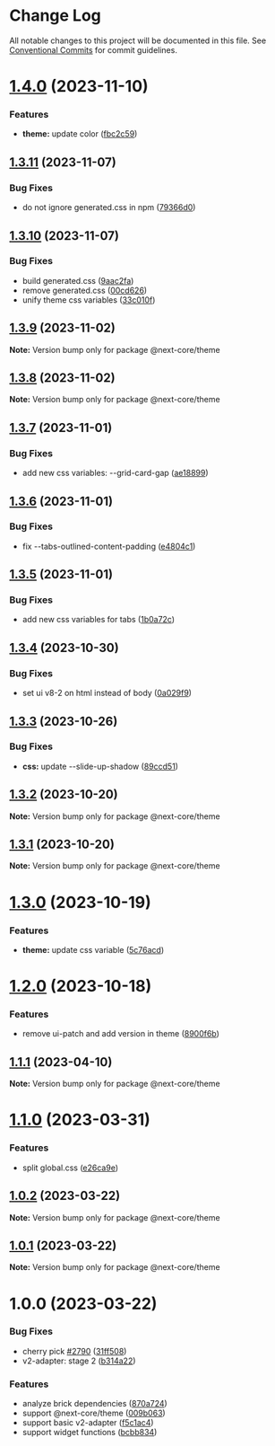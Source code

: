 # Change Log

All notable changes to this project will be documented in this file.
See [Conventional Commits](https://conventionalcommits.org) for commit guidelines.

# [1.4.0](https://github.com/easyops-cn/next-core/compare/@next-core/theme@1.3.11...@next-core/theme@1.4.0) (2023-11-10)


### Features

* **theme:** update color ([fbc2c59](https://github.com/easyops-cn/next-core/commit/fbc2c598232f45dfe0b2bf005e02af9310facbe6))





## [1.3.11](https://github.com/easyops-cn/next-core/compare/@next-core/theme@1.3.10...@next-core/theme@1.3.11) (2023-11-07)


### Bug Fixes

* do not ignore generated.css in npm ([79366d0](https://github.com/easyops-cn/next-core/commit/79366d07f35b38a1f3491e8113407c1fb12134db))





## [1.3.10](https://github.com/easyops-cn/next-core/compare/@next-core/theme@1.3.9...@next-core/theme@1.3.10) (2023-11-07)


### Bug Fixes

* build generated.css ([9aac2fa](https://github.com/easyops-cn/next-core/commit/9aac2fa9fc1d78247fbd00bec7bade0e3a6ba143))
* remove generated.css ([00cd626](https://github.com/easyops-cn/next-core/commit/00cd6260863c65acd8a68415153a4b3a1b11430a))
* unify theme css variables ([33c010f](https://github.com/easyops-cn/next-core/commit/33c010f353e5687c48709f157eeab33369995ef4))





## [1.3.9](https://github.com/easyops-cn/next-core/compare/@next-core/theme@1.3.8...@next-core/theme@1.3.9) (2023-11-02)

**Note:** Version bump only for package @next-core/theme





## [1.3.8](https://github.com/easyops-cn/next-core/compare/@next-core/theme@1.3.7...@next-core/theme@1.3.8) (2023-11-02)

**Note:** Version bump only for package @next-core/theme





## [1.3.7](https://github.com/easyops-cn/next-core/compare/@next-core/theme@1.3.6...@next-core/theme@1.3.7) (2023-11-01)


### Bug Fixes

* add new css variables: --grid-card-gap ([ae18899](https://github.com/easyops-cn/next-core/commit/ae188995ebf0b718d6008ee42a4ebb0da64d3fc2))





## [1.3.6](https://github.com/easyops-cn/next-core/compare/@next-core/theme@1.3.5...@next-core/theme@1.3.6) (2023-11-01)


### Bug Fixes

* fix --tabs-outlined-content-padding ([e4804c1](https://github.com/easyops-cn/next-core/commit/e4804c138c43b104e57269de060e8cad40ab4898))





## [1.3.5](https://github.com/easyops-cn/next-core/compare/@next-core/theme@1.3.4...@next-core/theme@1.3.5) (2023-11-01)


### Bug Fixes

* add new css variables for tabs ([1b0a72c](https://github.com/easyops-cn/next-core/commit/1b0a72c22d5c7537c39ed17ba761c4dc47f22169))





## [1.3.4](https://github.com/easyops-cn/next-core/compare/@next-core/theme@1.3.3...@next-core/theme@1.3.4) (2023-10-30)


### Bug Fixes

* set ui v8-2 on html instead of body ([0a029f9](https://github.com/easyops-cn/next-core/commit/0a029f939a215ea180fd36fc4f21223d4b5787ae))





## [1.3.3](https://github.com/easyops-cn/next-core/compare/@next-core/theme@1.3.2...@next-core/theme@1.3.3) (2023-10-26)


### Bug Fixes

* **css:** update --slide-up-shadow ([89ccd51](https://github.com/easyops-cn/next-core/commit/89ccd51d7f5e9acad95118216d243a53ed6d9b5b))





## [1.3.2](https://github.com/easyops-cn/next-core/compare/@next-core/theme@1.3.1...@next-core/theme@1.3.2) (2023-10-20)

**Note:** Version bump only for package @next-core/theme





## [1.3.1](https://github.com/easyops-cn/next-core/compare/@next-core/theme@1.3.0...@next-core/theme@1.3.1) (2023-10-20)

**Note:** Version bump only for package @next-core/theme





# [1.3.0](https://github.com/easyops-cn/next-core/compare/@next-core/theme@1.2.0...@next-core/theme@1.3.0) (2023-10-19)


### Features

* **theme:** update css variable ([5c76acd](https://github.com/easyops-cn/next-core/commit/5c76acde851ea9489b733bc79dc002f5068df85b))





# [1.2.0](https://github.com/easyops-cn/next-core/compare/@next-core/theme@1.1.1...@next-core/theme@1.2.0) (2023-10-18)


### Features

* remove ui-patch and add version in theme ([8900f6b](https://github.com/easyops-cn/next-core/commit/8900f6bd9b7432de19c22d595720fbeefb2dcd63))





## [1.1.1](https://github.com/easyops-cn/next-core/compare/@next-core/theme@1.1.0...@next-core/theme@1.1.1) (2023-04-10)

**Note:** Version bump only for package @next-core/theme





# [1.1.0](https://github.com/easyops-cn/next-core/compare/@next-core/theme@1.0.2...@next-core/theme@1.1.0) (2023-03-31)

### Features

- split global.css ([e26ca9e](https://github.com/easyops-cn/next-core/commit/e26ca9e29656b017301c3f3bcdc98caa824d934a))

## [1.0.2](https://github.com/easyops-cn/next-core/compare/@next-core/theme@1.0.1...@next-core/theme@1.0.2) (2023-03-22)

**Note:** Version bump only for package @next-core/theme

## [1.0.1](https://github.com/easyops-cn/next-core/compare/@next-core/theme@1.0.0...@next-core/theme@1.0.1) (2023-03-22)

**Note:** Version bump only for package @next-core/theme

# 1.0.0 (2023-03-22)

### Bug Fixes

- cherry pick [#2790](https://github.com/easyops-cn/next-core/issues/2790) ([31ff508](https://github.com/easyops-cn/next-core/commit/31ff5088ec0bab39fe95fb86fc73490b18108aa4))
- v2-adapter: stage 2 ([b314a22](https://github.com/easyops-cn/next-core/commit/b314a2296d18d0fa2e4cdf2338b2de9c78183139))

### Features

- analyze brick dependencies ([870a724](https://github.com/easyops-cn/next-core/commit/870a72486bd023f317daac67d3b7fdb1ff20c0fe))
- support @next-core/theme ([009b063](https://github.com/easyops-cn/next-core/commit/009b0630113dbc7d5acad81033870eda4b7e81c4))
- support basic v2-adapter ([f5c1ac4](https://github.com/easyops-cn/next-core/commit/f5c1ac407087f8d96bf9909bdb41b5bc78517523))
- support widget functions ([bcbb834](https://github.com/easyops-cn/next-core/commit/bcbb834a305512e61fb20fbc6ab3992180251e23))
